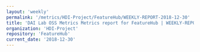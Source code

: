 ```yaml
---
layout: 'weekly'
permalink: '/metrics/HDI-Project/FeatureHub/WEEKLY-REPORT-2018-12-30'
title: 'DAI Lab OSS Metrics Metrics report for FeatureHub | WEEKLY-REPORT-2018-12-30'
organization: 'HDI-Project'
repository: 'FeatureHub'
current_date: '2018-12-30'
---
```

